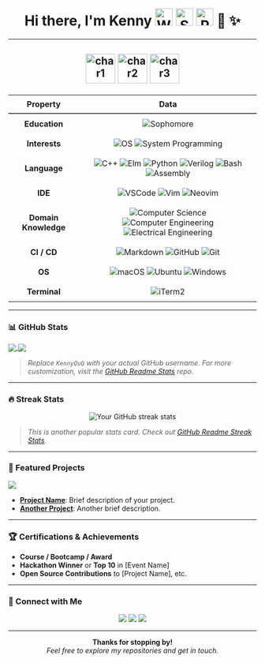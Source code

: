 <h1 align="center">
  Hi there, I'm Kenny 
  <img src="https://media.giphy.com/media/hvRJCLFzcasrR4ia7z/giphy.gif" width="35" alt="Wave" />
  <img src="https://media.giphy.com/media/3oEjI6SIIHBdRxXI40/giphy.gif" width="35" alt="Smile" />
  <img src="https://media.giphy.com/media/26AHONQ79FdWZhAI0/giphy.gif" width="35" alt="Party" />
  <span role="img" aria-label="rocket">🚀</span>
  <span role="img" aria-label="sparkles">✨</span>
</h1>

---
<!-- ~~~~~~~~~~~~~~~~~~~~~~~~~~~~~~~~~~~~~~~~~~~~~~~~~~~~~~~~~~~~~ -->
<!--                      Fancy Anime Banner                      -->
<!-- ~~~~~~~~~~~~~~~~~~~~~~~~~~~~~~~~~~~~~~~~~~~~~~~~~~~~~~~~~~~~~ -->
<h2 align="center" style="border-bottom: none;">
  <img src="https://raw.githubusercontent.com/YOUR_USERNAME/YOUR_REPO/main/path/to/character1.png" width="60" alt="char1"/>
  <img src="https://raw.githubusercontent.com/YOUR_USERNAME/YOUR_REPO/main/path/to/character2.png" width="60" alt="char2"/>
  <img src="https://raw.githubusercontent.com/YOUR_USERNAME/YOUR_REPO/main/path/to/character3.png" width="60" alt="char3"/>
  <!-- Add more characters as needed -->
</h2>

<!-- ~~~~~~~~~~~~~~~~~~~~~~~~~~~~~~~~~~~~~~~~~~~~~~~~~~~~~~~~~~~~~ -->
<!--                      Fancy Info Table                         -->
<!-- ~~~~~~~~~~~~~~~~~~~~~~~~~~~~~~~~~~~~~~~~~~~~~~~~~~~~~~~~~~~~~ -->
<table align="center">
  <thead>
    <tr>
      <th style="text-align:center; padding:8px; border-bottom:2px solid #4f4f4f;">Property</th>
      <th style="text-align:center; padding:8px; border-bottom:2px solid #4f4f4f;">Data</th>
    </tr>
  </thead>
  <tbody>
    <!-- Education (Sophomore) -->
    <tr>
      <td align="center" style="padding:10px;"><strong>Education</strong></td>
      <td align="center" style="padding:10px;">
        <!-- Example badge with gradient from purple to pink -->
        <img src="https://img.shields.io/badge/Sophomore-UMSJTU%20JI-%23ff66ff?style=for-the-badge&amp;logoColor=white&amp;colorA=%235e5ce6&amp;colorB=%23ee66aa" alt="Sophomore" />
      </td>
    </tr>
    <!-- Interests (OS, Systems) -->
    <tr>
      <td align="center" style="padding:10px;"><strong>Interests</strong></td>
      <td align="center" style="padding:10px;">
        <img src="https://img.shields.io/badge/Operating%20Systems-%23ffffff?style=for-the-badge&amp;logo=linux&amp;logoColor=black&amp;colorA=%2305c9f9&amp;colorB=%2300d09c" alt="OS" />
        <img src="https://img.shields.io/badge/System%20Programming-%23ffffff?style=for-the-badge&amp;logo=c&amp;logoColor=black&amp;colorA=%23f93ebd&amp;colorB=%2376308f" alt="System Programming" />
        <!-- Add more badges for your specific OS/system interests -->
      </td>
    </tr>
   <!-- Language -->
    <tr>
      <td align="center" style="padding:10px;"><strong>Language</strong></td>
      <td align="center" style="padding:10px;">
        <img src="https://img.shields.io/badge/C++-white?style=for-the-badge&amp;logo=c%2B%2B&amp;logoColor=white&amp;colorA=%2300599C&amp;colorB=%23004373" alt="C++" />
        <img src="https://img.shields.io/badge/Elm-white?style=for-the-badge&amp;logo=elm&amp;logoColor=white&amp;colorA=%2360B5CC&amp;colorB=%23215785" alt="Elm" />
        <img src="https://img.shields.io/badge/Python-white?style=for-the-badge&amp;logo=python&amp;logoColor=white&amp;colorA=%233776AB&amp;colorB=%232d5884" alt="Python" />
        <img src="https://img.shields.io/badge/Verilog-white?style=for-the-badge&amp;logo=verilog&amp;logoColor=white&amp;colorA=%23E34F26&amp;colorB=%23C0392B" alt="Verilog" />
        <img src="https://img.shields.io/badge/Bash-white?style=for-the-badge&amp;logo=gnu-bash&amp;logoColor=white&amp;colorA=%23000000&amp;colorB=%23F05032" alt="Bash" />
        <img src="https://img.shields.io/badge/Assembly-white?style=for-the-badge&amp;logo=assembly&amp;logoColor=white&amp;colorA=%23E60026&amp;colorB=%23CC0000" alt="Assembly" />
      </td>
    </tr>
    <!-- IDE -->
    <tr>
      <td align="center" style="padding:10px;"><strong>IDE</strong></td>
      <td align="center" style="padding:10px;">
        <img src="https://img.shields.io/badge/VS%20Code-white?style=for-the-badge&amp;logo=visual-studio-code&amp;logoColor=white&amp;colorA=%23007ACC&amp;colorB=%23005580" alt="VSCode" />
        <img src="https://img.shields.io/badge/Vim-white?style=for-the-badge&amp;logo=vim&amp;logoColor=white&amp;colorA=%23019733&amp;colorB=%23008055" alt="Vim" />
        <img src="https://img.shields.io/badge/Neovim-white?style=for-the-badge&amp;logo=neovim&amp;logoColor=white&amp;colorA=%2357A143&amp;colorB=%23306028" alt="Neovim" />
        <!-- Add more IDE badges if needed -->
      </td>
    </tr>
    <!-- Domain Knowledge -->
    <tr>
      <td align="center" style="padding:10px;"><strong>Domain Knowledge</strong></td>
      <td align="center" style="padding:10px;">
        <img src="https://img.shields.io/badge/Computer%20Science-white?style=for-the-badge&amp;colorA=%23ff9900&amp;colorB=%23b36200" alt="Computer Science" />
        <img src="https://img.shields.io/badge/Computer%20Engineering-white?style=for-the-badge&amp;colorA=%23f56f00&amp;colorB=%23b34700" alt="Computer Engineering" />
        <img src="https://img.shields.io/badge/Electrical%20Engineering-white?style=for-the-badge&amp;colorA=%230052cc&amp;colorB=%23003999" alt="Electrical Engineering" />
      </td>
    </tr>
    <!-- CI / CD -->
    <tr>
      <td align="center" style="padding:10px;"><strong>CI / CD</strong></td>
      <td align="center" style="padding:10px;">
        <img src="https://img.shields.io/badge/Markdown-white?style=for-the-badge&amp;logo=markdown&amp;colorA=%23000000&amp;colorB=%23424242" alt="Markdown" />
        <img src="https://img.shields.io/badge/GitHub-white?style=for-the-badge&amp;logo=github&amp;colorA=%23181717&amp;colorB=%230E0E0E" alt="GitHub" />
        <img src="https://img.shields.io/badge/Git-white?style=for-the-badge&amp;logo=git&amp;colorA=%23F05032&amp;colorB=%23A0261E" alt="Git" />
      </td>
    </tr>
    <!-- OS -->
    <tr>
      <td align="center" style="padding:10px;"><strong>OS</strong></td>
      <td align="center" style="padding:10px;">
        <img src="https://img.shields.io/badge/macOS-white?style=for-the-badge&amp;logo=apple&amp;colorA=%23000000&amp;colorB=%23141414" alt="macOS" />
<!--         <img src="https://img.shields.io/badge/Arch-white?style=for-the-badge&amp;logo=arch-linux&amp;colorA=%231793D1&amp;colorB=%230f6a96" alt="Arch Linux" /> -->
<!--         <img src="https://img.shields.io/badge/Manjaro-white?style=for-the-badge&amp;logo=manjaro&amp;colorA=%2335BF5C&amp;colorB=%2320753A" alt="Manjaro" /> -->
        <img src="https://img.shields.io/badge/Ubuntu-white?style=for-the-badge&amp;logo=ubuntu&amp;colorA=%23E95420&amp;colorB=%23A03313" alt="Ubuntu" />
        <img src="https://img.shields.io/badge/Windows-white?style=for-the-badge&amp;logo=windows&amp;colorA=%230078D6&amp;colorB=%23004982" alt="Windows" />
      </td>
    </tr>
    <!-- Terminal -->
    <tr>
      <td align="center" style="padding:10px;"><strong>Terminal</strong></td>
      <td align="center" style="padding:10px;">
<!--         <img src="https://img.shields.io/badge/Kitty-white?style=for-the-badge&amp;colorA=%23000000&amp;colorB=%23333333" alt="Kitty" /> -->
        <img src="https://img.shields.io/badge/iTerm2-white?style=for-the-badge&amp;colorA=%23000000&amp;colorB=%23333333" alt="iTerm2" />
      </td>
    </tr>
  </tbody>
</table>

---

### 📊 GitHub Stats

<a href="https://github.com/anuraghazra/github-readme-stats">
  <img align="center" src="https://github-readme-stats.vercel.app/api?username=KennyQuQ&show_icons=true&theme=dracula" />
</a>
<a href="https://github.com/anuraghazra/github-readme-stats">
  <img align="center" src="https://github-readme-stats.vercel.app/api/top-langs/?username=KennyQuQ&layout=compact&theme=dracula" />
</a>

> *Replace `KennyQuQ` with your actual GitHub username. For more customization, visit the [GitHub Readme Stats](https://github.com/anuraghazra/github-readme-stats) repo.*

---

### 🔥 Streak Stats

<p align="center">
  <img src="https://github-readme-streak-stats.herokuapp.com/?user=KennyQuQ&theme=dark" alt="Your GitHub streak stats" />
</p>

> *This is another popular stats card. Check out [GitHub Readme Streak Stats](https://github.com/DenverCoder1/github-readme-streak-stats).*

---

### 📂 Featured Projects

<a href="https://github.com/KennyQuQ/your-project">
  <img align="center" src="https://github-readme-stats.vercel.app/api/pin/?username=KennyQuQ&repo=your-project&theme=radical" />
</a>

- **[Project Name](#)**: Brief description of your project.  
- **[Another Project](#)**: Another brief description.

---

### 🏆 Certifications & Achievements

- **Course / Bootcamp / Award**  
- **Hackathon Winner** or **Top 10** in [Event Name]  
- **Open Source Contributions** to [Project Name], etc.

---

### 🤝 Connect with Me

<p align="center">
  <a href="https://linkedin.com/in/yourprofile"><img src="https://img.shields.io/badge/LinkedIn-blue?style=flat&logo=linkedin&logoColor=white" /></a>
  <a href="mailto:yourmail@domain.com"><img src="https://img.shields.io/badge/Email-c14438?style=flat&logo=mail.ru&logoColor=white" /></a>
  <a href="https://twitter.com/yourhandle"><img src="https://img.shields.io/badge/Twitter-1ca0f1?style=flat&logo=twitter&logoColor=white" /></a>
</p>

---

<p align="center">
  <strong>Thanks for stopping by!</strong> <br/>
  <em>Feel free to explore my repositories and get in touch.</em>
</p>
